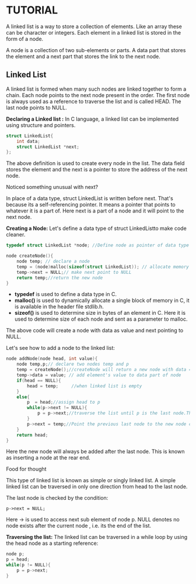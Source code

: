 # TUTORIAL

A linked list is a way to store a collection of elements. Like an array these can be character or integers. Each element in a linked list is stored in the form of a node.

A node is a collection of two sub-elements or parts. A data part that stores the element and a next part that stores the link to the next node.

## Linked List

A linked list is formed when many such nodes are linked together to form a chain. Each node points to the next node present in the order. The first node is always used as a reference to traverse the list and is called HEAD. The last node points to NULL.

**Declaring a Linked list :** In C language, a linked list can be implemented using structure and pointers.

```C
struct LinkedList{
    int data;
    struct LinkedList *next;
};
```

The above definition is used to create every node in the list. The data field stores the element and the next is a pointer to store the address of the next node.

Noticed something unusual with next?

In place of a data type, struct LinkedList is written before next. That's because its a self-referencing pointer. It means a pointer that points to whatever it is a part of. Here next is a part of a node and it will point to the next node.

**Creating a Node:** Let's define a data type of struct LinkedListto make code cleaner.

```C
typedef struct LinkedList *node; //Define node as pointer of data type struct LinkedList

node createNode(){
    node temp; // declare a node
    temp = (node)malloc(sizeof(struct LinkedList)); // allocate memory using malloc()
    temp->next = NULL;// make next point to NULL
    return temp;//return the new node
}
```

- **typedef** is used to define a data type in C.
- **malloc()** is used to dynamically allocate a single block of memory in C, it is available in the header file stdlib.h.
- **sizeof()** is used to determine size in bytes of an element in C. Here it is used to determine size of each node and sent as a parameter to malloc.

The above code will create a node with data as value and next pointing to NULL.

Let's see how to add a node to the linked list:

```C
node addNode(node head, int value){
    node temp,p;// declare two nodes temp and p
    temp = createNode();//createNode will return a new node with data = value and next pointing to NULL.
    temp->data = value; // add element's value to data part of node
    if(head == NULL){
        head = temp;     //when linked list is empty
    }
    else{
        p  = head;//assign head to p
        while(p->next != NULL){
            p = p->next;//traverse the list until p is the last node.The last node always points to NULL.
        }
        p->next = temp;//Point the previous last node to the new node created.
    }
    return head;
}
```

Here the new node will always be added after the last node. This is known as inserting a node at the rear end.

Food for thought

This type of linked list is known as simple or singly linked list. A simple linked list can be traversed in only one direction from head to the last node.

The last node is checked by the condition:

    p->next = NULL;

Here -> is used to access next sub element of node p. NULL denotes no node exists after the current node , i.e. its the end of the list.

**Traversing the list:** The linked list can be traversed in a while loop by using the head node as a starting reference:

```C
node p;
p = head;
while(p != NULL){
    p = p->next;
}
```
